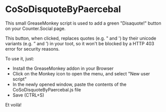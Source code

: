 # CoSoDisquoteByPaercebal

This small GreaseMonkey script is used to add a green "Disaquote!" button on your Counter.Social page.

This button, when clicked, replaces quotes (e.g. " and ') by their unicode variants (e.g. ” and ’) in your toot, so it won't be blocked by a HTTP 403 error for security reasons.

To use it, just:

- Install the GreaseMonkey addon in your Browser
- Click on the Monkey icon to open the menu, and select "New user script"
- In the newly opened window, paste the contents of the CoSoDisquoteByPaercebal.js file
- Save (CTRL+S)

Et voilà!